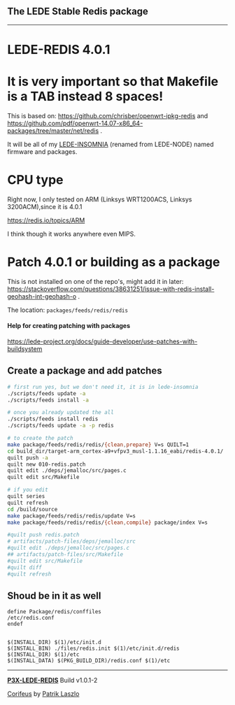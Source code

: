[//]: #@corifeus-header

## The LEDE Stable Redis package

---
                        
[//]: #@corifeus-header:end

# LEDE-REDIS 4.0.1

# It is very important so that Makefile is a TAB instead 8 spaces!   

This is based on:
https://github.com/chrisber/openwrt-ipkg-redis and https://github.com/pdf/openwrt-14.07-x86_64-packages/tree/master/net/redis .

It will be all of my [LEDE-INSOMNIA](https://pages.corifeus.com/lede-insomnia) (renamed from LEDE-NODE) named firmware and packages.

# CPU type
Right now, I only tested on ARM (Linksys WRT1200ACS, Linksys 3200ACM),since it is 4.0.1

https://redis.io/topics/ARM

I think though it works anywhere even MIPS.

# Patch 4.0.1 or building as a package

This is not installed on one of the repo's, might add it in later: https://stackoverflow.com/questions/38631251/issue-with-redis-install-geohash-int-geohash-o  .

The location:
```packages/feeds/redis/redis```

#### Help for creating patching with packages
https://lede-project.org/docs/guide-developer/use-patches-with-buildsystem   
  
  
## Create a package and add patches  

```bash
# first run yes, but we don't need it, it is in lede-insomnia
./scripts/feeds update -a
./scripts/feeds install -a

# once you already updated the all
./scripts/feeds install redis
./scripts/feeds update -a -p redis

# to create the patch
make package/feeds/redis/redis/{clean,prepare} V=s QUILT=1
cd build_dir/target-arm_cortex-a9+vfpv3_musl-1.1.16_eabi/redis-4.0.1/
quilt push -a
quilt new 010-redis.patch
quilt edit ./deps/jemalloc/src/pages.c 
quilt edit src/Makefile 

# if you edit
quilt series
quilt refresh
cd /build/source
make package/feeds/redis/redis/update V=s
make package/feeds/redis/redis/{clean,compile} package/index V=s

#quilt push redis.patch
# artifacts/patch-files/deps/jemalloc/src
#quilt edit ./deps/jemalloc/src/pages.c 
## artifacts/patch-files/src/Makefile
#quilt edit src/Makefile 
#quilt diff
#quilt refresh
```

## Shoud be in it as well

```
define Package/redis/conffiles
/etc/redis.conf
endef


$(INSTALL_DIR) $(1)/etc/init.d
$(INSTALL_BIN) ./files/redis.init $(1)/etc/init.d/redis
$(INSTALL_DIR) $(1)/etc
$(INSTALL_DATA) $(PKG_BUILD_DIR)/redis.conf $(1)/etc
```


[//]: #@corifeus-footer

---

[**P3X-LEDE-REDIS**](https://pages.corifeus.com/lede-redis) Build v1.0.1-2

[Corifeus](http://www.corifeus.com) by [Patrik Laszlo](http://patrikx3.com)

[//]: #@corifeus-footer:end